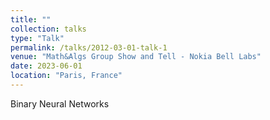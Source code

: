 ```yaml
---
title: ""
collection: talks
type: "Talk"
permalink: /talks/2012-03-01-talk-1
venue: "Math&Algs Group Show and Tell - Nokia Bell Labs"
date: 2023-06-01
location: "Paris, France"
---
```


Binary Neural Networks
